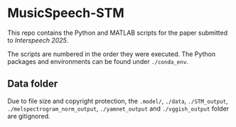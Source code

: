 # MusicSpeech-STM

This repo contains the Python and MATLAB scripts for the paper submitted to *Interspeech 2025*.

The scripts are numbered in the order they were executed. The Python packages and environments can be found under `./conda_env`.

## Data folder
Due to file size and copyright protection, the `.model/`, `./data`, `./STM_output`, `./melspectrogram_norm_output`, `./yamnet_output` and `./vggish_output` folder are gitignored.
